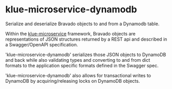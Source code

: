 # klue-microservice-dynamodb

Serialize and deserialize Bravado objects to and from a Dynamodb table.

Within the
[klue-microservice](https://github.com/erwan-lemonnier/klue-microservice)
framework, Bravado objects are representations of JSON structures returned by a
REST api and described in a Swagger/OpenAPI specification.

'klue-microservice-dynamodb' serializes those JSON objects to DynamoDB and back
while also validating types and converting to and from dict formats to the
application specific formats defined in the Swagger spec.

'klue-microservice-dynamodb' also allows for transactional writes to DynamoDB
by acquiring/releasing locks on DynamoDB objects.

